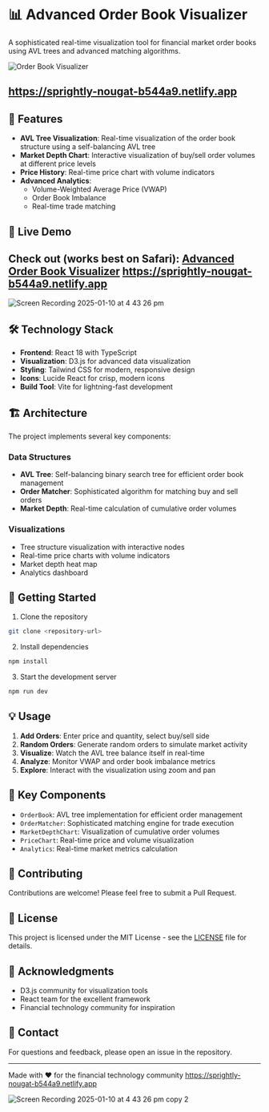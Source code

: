 # 📊 Advanced Order Book Visualizer

A sophisticated real-time visualization tool for financial market order books using AVL trees and advanced matching algorithms.

![Order Book Visualizer](https://images.unsplash.com/photo-1611974789855-9c2a0a7236a3?auto=format&fit=crop&q=80&w=1200&h=400)

## https://sprightly-nougat-b544a9.netlify.app
## 🌟 Features

- **AVL Tree Visualization**: Real-time visualization of the order book structure using a self-balancing AVL tree
- **Market Depth Chart**: Interactive visualization of buy/sell order volumes at different price levels
- **Price History**: Real-time price chart with volume indicators
- **Advanced Analytics**:
  - Volume-Weighted Average Price (VWAP)
  - Order Book Imbalance
  - Real-time trade matching

## 🚀 Live Demo

## Check out (works best on Safari): [Advanced Order Book Visualizer](https://sprightly-nougat-b544a9.netlify.app) https://sprightly-nougat-b544a9.netlify.app

![Screen Recording 2025-01-10 at 4 43 26 pm](https://github.com/user-attachments/assets/9c943039-eea4-4e6a-8236-f5a7546101c1)

## 🛠️ Technology Stack

- **Frontend**: React 18 with TypeScript
- **Visualization**: D3.js for advanced data visualization
- **Styling**: Tailwind CSS for modern, responsive design
- **Icons**: Lucide React for crisp, modern icons
- **Build Tool**: Vite for lightning-fast development

## 🏗️ Architecture

The project implements several key components:

### Data Structures
- **AVL Tree**: Self-balancing binary search tree for efficient order book management
- **Order Matcher**: Sophisticated algorithm for matching buy and sell orders
- **Market Depth**: Real-time calculation of cumulative order volumes

### Visualizations
- Tree structure visualization with interactive nodes
- Real-time price charts with volume indicators
- Market depth heat map
- Analytics dashboard

## 🚦 Getting Started

1. Clone the repository
```bash
git clone <repository-url>
```

2. Install dependencies
```bash
npm install
```

3. Start the development server
```bash
npm run dev
```

## 💡 Usage

1. **Add Orders**: Enter price and quantity, select buy/sell side
2. **Random Orders**: Generate random orders to simulate market activity
3. **Visualize**: Watch the AVL tree balance itself in real-time
4. **Analyze**: Monitor VWAP and order book imbalance metrics
5. **Explore**: Interact with the visualization using zoom and pan

## 🎯 Key Components

- `OrderBook`: AVL tree implementation for efficient order management
- `OrderMatcher`: Sophisticated matching engine for trade execution
- `MarketDepthChart`: Visualization of cumulative order volumes
- `PriceChart`: Real-time price and volume visualization
- `Analytics`: Real-time market metrics calculation

## 🤝 Contributing

Contributions are welcome! Please feel free to submit a Pull Request.

## 📝 License

This project is licensed under the MIT License - see the [LICENSE](LICENSE) file for details.

## 🙏 Acknowledgments

- D3.js community for visualization tools
- React team for the excellent framework
- Financial technology community for inspiration

## 📧 Contact

For questions and feedback, please open an issue in the repository.

---

Made with ❤️ for the financial technology community
https://sprightly-nougat-b544a9.netlify.app

![Screen Recording 2025-01-10 at 4 43 26 pm copy 2](https://github.com/user-attachments/assets/25e1eade-b26d-4e42-9a5d-715f08a247bf)

